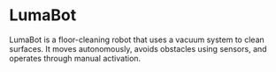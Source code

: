 # LumaBot

LumaBot is a floor-cleaning robot that uses a vacuum system to clean surfaces. It moves autonomously, avoids obstacles using sensors, and operates through manual activation.
